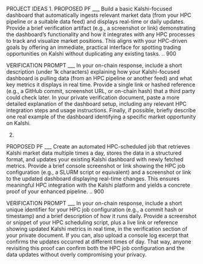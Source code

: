 PROJECT IDEAS
1. 
PROPOSED PF ___ Build a basic Kalshi-focused dashboard that automatically ingests relevant market data (from your HPC pipeline or a suitable data feed) and displays real-time or daily updates. Provide a brief verification artifact (e.g., a screenshot or link) demonstrating the dashboard’s functionality and how it integrates with any HPC processes to track and visualize market positions. This aligns with your HPC-driven goals by offering an immediate, practical interface for spotting trading opportunities on Kalshi without duplicating any existing tasks. .. 900

VERIFICATION PROMPT ___ In your on-chain response, include a short description (under 1k characters) explaining how your Kalshi-focused dashboard is pulling data (from an HPC pipeline or another feed) and what key metrics it displays in real time. Provide a single link or hashed reference (e.g., a GitHub commit, screenshot URL, or on-chain hash) that a third party could check later. In your private verification document, paste a more detailed explanation of the dashboard setup, including any relevant HPC integration steps and usage instructions. Finally, if possible, briefly describe one real example of the dashboard identifying a specific market opportunity on Kalshi.

2. 
PROPOSED PF ___ Create an automated HPC-scheduled job that retrieves Kalshi market data multiple times a day, stores the data in a structured format, and updates your existing Kalshi dashboard with newly fetched metrics. Provide a brief console screenshot or link showing the HPC job configuration (e.g., a SLURM script or equivalent) and a screenshot or link to the updated dashboard displaying real-time changes. This ensures meaningful HPC integration with the Kalshi platform and yields a concrete proof of your enhanced pipeline. .. 900

VERIFICATION PROMPT ___ In your on-chain response, include a short unique identifier for your HPC job configuration (e.g., a commit hash or timestamp) and a brief description of how it runs daily. Provide a screenshot or snippet of your HPC scheduling script, plus a live link or reference showing updated Kalshi metrics in real time, in the verification section of your private document. If you can, also upload a console log excerpt that confirms the updates occurred at different times of day. That way, anyone revisiting this proof can confirm both the HPC job configuration and the data updates without overly compromising your privacy.
